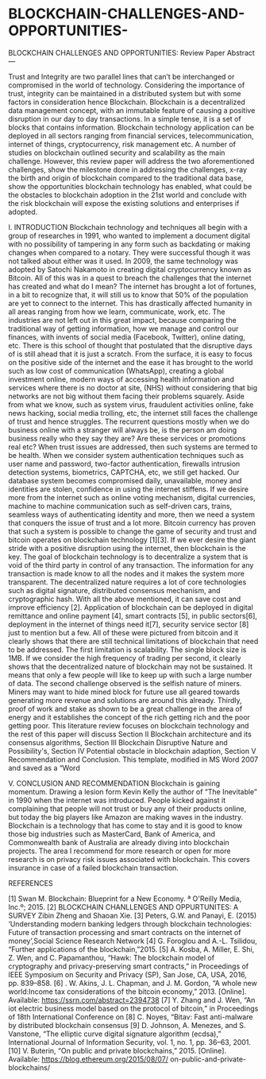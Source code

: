# BLOCKCHAIN-CHALLENGES-AND-OPPORTUNITIES-
BLOCKCHAIN CHALLENGES AND OPPORTUNITIES: Review Paper
Abstract— 



Trust and Integrity are two parallel lines that can’t be interchanged or compromised in the world of technology. Considering the importance of trust, integrity can be maintained in a distributed system but with some factors in consideration hence Blockchain. Blockchain is a decentralized data management concept, with an immutable feature of causing a positive disruption in our day to day transactions. In a simple tense, it is a set of blocks that contains information. Blockchain technology application can be deployed in all sectors ranging from financial services, telecommunication, internet of things, cryptocurrency, risk management etc. A number of studies on blockchain outlined security and scalability as the main challenge. However, this review paper will address the two aforementioned challenges, show the milestone done in addressing the challenges, x-ray the birth and origin of blockchain compared to the traditional data base, show the opportunities blockchain technology has enabled, what could be the obstacles to blockchain adoption in the 21st world and conclude with the risk blockchain will expose the existing solutions and enterprises if adopted. 



I.	INTRODUCTION 
Blockchain technology and techniques all begin with a group of researches in 1991, who wanted to implement a document digital with no possibility of tampering in any form such as backdating or making changes when compared to a notary. They were successful though it was not talked about either was it used. In 2009, the same technology was adopted by Satochi Nakamoto in creating digital cryptocurrency known as Bitcoin.
 All of this was in a quest to breach the challenges that the internet has created and what do I mean?
The internet has brought a lot of fortunes, in a bit to recognize that, it will still us to know that 50% of the population are yet to connect to the internet. This has drastically affected humanity in all areas ranging from how we learn, communicate, work, etc. The industries are not left out in this great impact, because comparing the traditional way of getting information, how we manage and control our finances, with invents of social media (Facebook, Twitter), online dating, etc. 
There is this school of thought that postulated that the disruptive days of is still ahead that it is just a scratch. From the surface, it is easy to focus on the positive side of the internet and the ease it has brought to the world such as low cost of communication (WhatsApp), creating a global investment online, modern ways of accessing health information and services where there is no doctor at site, (NHS) without considering that big networks are not big without them facing their problems squarely.
Aside from what we know, such as system virus, fraudulent activities online, fake news hacking, social media trolling, etc, the internet still faces the challenge of trust and hence struggles. The recurrent questions mostly when we do business online with a stranger will always be, is the person am doing business really who they say they are? Are these services or promotions real etc? When trust issues are addressed, then such systems are termed to be health.
When we consider system authentication techniques such as user name and password, two-factor authentication, firewalls intrusion detection systems, biometrics, CAPTCHA, etc, we still get hacked. Our database system becomes compromised daily, unavailable, money and identities are stolen, confidence in using the internet stiffens. If we desire more from the internet such as online voting mechanism, digital currencies, machine to machine communication such as self-driven cars, trains, seamless ways of authenticating identity and more, then we need a system that conquers the issue of trust and a lot more. Bitcoin currency has proven that such a system is possible to change the game of security and trust and bitcoin operates on blockchain technology [1][3]. If we ever desire the giant stride with a positive disruption using the internet, then blockchain is the key.
The goal of blockchain technology is to decentralize a system that is void of the third party in control of any transaction. The information for any transaction is made know to all the nodes and it makes the system more transparent. The decentralized nature requires a lot of core technologies such as digital signature, distributed consensus mechanism, and cryptographic hash. With all the above mentioned, it can save cost and improve efficiency [2].
Application of blockchain can be deployed in digital remittance and online payment [4], smart contracts [5], in public sectors[6], deployment in the internet of things need it[7], security service sector [8] just to mention but a few.
All of these were pictured from bitcoin and it clearly shows that there are still technical limitations of blockchain that need to be addressed. 
The first limitation is scalability. The single block size is 1MB. If we consider the high frequency of trading per second, it clearly shows that the decentralized nature of blockchain may not be sustained. It means that only a few people will like to keep up with such a large number of data.
The second challenge observed is the selfish nature of miners. Miners may want to hide mined block for future use all geared towards generating more revenue and solutions are around this already. Thirdly, proof of work and stake as shown to be a great challenge in the area of energy and it establishes the concept of the rich getting rich and the poor getting poor.
This literature review focuses on blockchain technology and the rest of this paper will discuss
Section II Blockchain architecture and its consensus algorithms,
Section III Blockchain Disruptive Nature and Possibility's,
Section IV Potential obstacle in blockchain adaption,
Section V Recommendation and Conclusion. This template, modified in MS Word 2007 and saved as a “Word

V.	CONCLUSION AND RECOMMENDATION
Blockchain is gaining momentum. Drawing a lesion form Kevin Kelly the author of “The Inevitable” in 1990 when the internet was introduced. People kicked against it complaining that people will not trust or buy any of their products online, but today the big players like Amazon are making waves in the industry. Blockchain is a technology that has come to stay and it is good to know those big industries such as MasterCard, Bank of America, and Commonwealth bank of Australia are already diving into blockchain projects. The area I recommend for more research or open for more research is on privacy risk issues associated with blockchain. This covers insurance in case of a failed blockchain transaction.

REFERENCES

[1]	Swan M. Blockchain: Blueprint for a New Economy. ª O'Reilly Media, Inc.º; 2015.
[2]	BLOCKCHAIN CHANLLENGES AND OPPURTUNITES: A SURVEY Zibin Zheng and Shaoan Xie.
[3]	Peters, G.W. and Panayi, E. (2015) ‘Understanding modern banking ledgers through blockchain
technologies: Future of transaction processing and smart contracts on the internet of money’,Social Science Research Network
[4]	G. Foroglou and A.-L. Tsilidou, “Further applications of the blockchain,”2015.
[5]	A. Kosba, A. Miller, E. Shi, Z. Wen, and C. Papamanthou, “Hawk:
The blockchain model of cryptography and privacy-preserving smart
contracts,” in Proceedings of IEEE Symposium on Security and Privacy (SP), San Jose, CA, USA, 2016, pp. 839–858.
[6]	. W. Akins, J. L. Chapman, and J. M. Gordon, “A whole new world:Income tax considerations of the bitcoin economy,” 2013. [Online]. Available: https://ssrn.com/abstract=2394738
[7]	Y. Zhang and J. Wen, “An iot electric business model based on the protocol of bitcoin,” in Proceedings of 18th International Conference on
[8]	C. Noyes, “Bitav: Fast anti-malware by distributed blockchain consensus
[9]	D. Johnson, A. Menezes, and S. Vanstone, “The elliptic curve digital signature algorithm (ecdsa),” International Journal of Information Security, vol. 1, no. 1, pp. 36–63, 2001.
[10]	V. Buterin, “On public and private blockchains,” 2015. [Online]. Available: https://blog.ethereum.org/2015/08/07/ on-public-and-private-blockchains/


